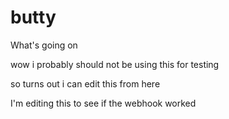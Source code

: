 # butty
What's going on

wow i probably should not be using this for testing

so turns out i can edit this from here

I'm editing this to see if the webhook worked
